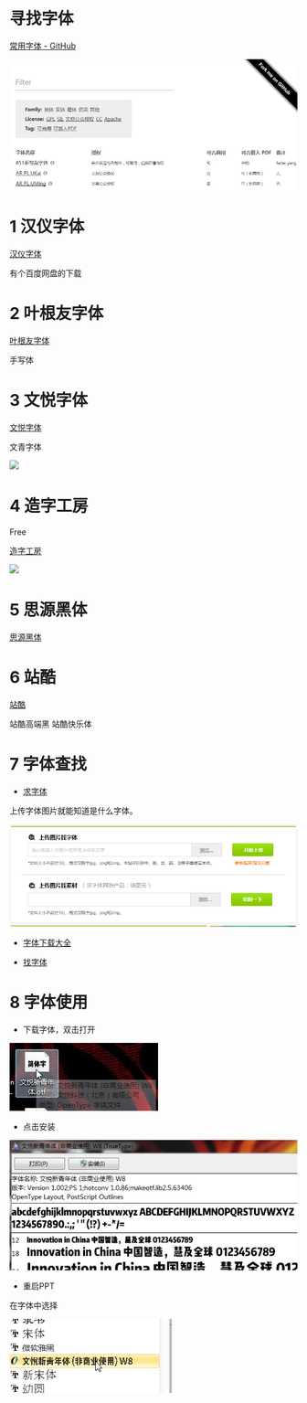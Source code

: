 # 寻找字体

[常用字体 - GitHub](http://zenozeng.github.io/Free-Chinese-Fonts/)

![](https://raw.githubusercontent.com/tianhuaban527/DesignNote/master/PIC/usally.png)

# 1 汉仪字体

[汉仪字体](http://www.hanyi.com.cn)

有个百度网盘的下载

# 2 叶根友字体

[叶根友字体](http://www.yegenyou.com/)

手写体

# 3 文悦字体

[文悦字体](http://wytype.com/)

文青字体

![](http://i.imgur.com/ICw3yig.png)

# 4 造字工房

Free

[造字工房](http://www.makefont.com/)

![](http://i.imgur.com/Qckz9So.png)

# 5 思源黑体

[思源黑体](https://github.com/adobe-fonts/source-han-sans)

# 6 站酷

[站酷](http://zcool.com.cn/)

站酷高端黑
站酷快乐体

# 7 字体查找

- [求字体](www.qiuziti.com)

上传字体图片就能知道是什么字体。

![](https://raw.githubusercontent.com/tianhuaban527/DesignNote/master/PIC/qiuziti.png)

- [字体下载大全](http://www.ztxz.org/)

- [找字体](http://www.zhaozi.cn/) 

# 8 字体使用

- 下载字体，双击打开

![](https://raw.githubusercontent.com/tianhuaban527/DesignNote/master/PIC/install1.png)

- 点击安装

![](https://raw.githubusercontent.com/tianhuaban527/DesignNote/master/PIC/install2.png)

- 重启PPT

在字体中选择

![](https://raw.githubusercontent.com/tianhuaban527/DesignNote/master/PIC/install3.png)
